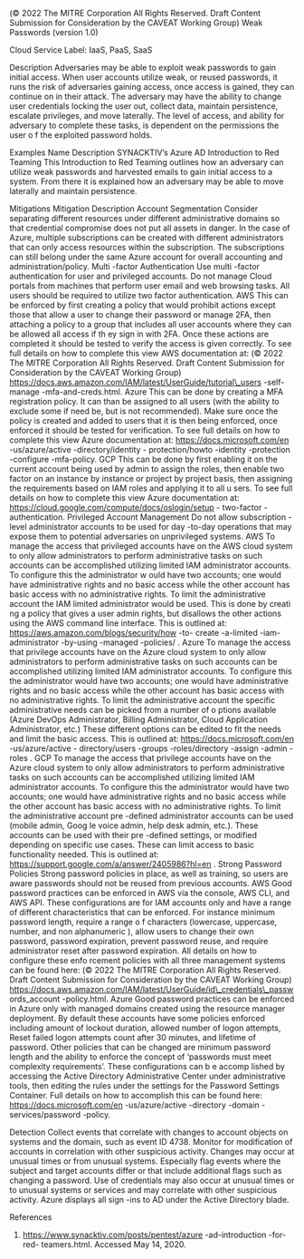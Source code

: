  
(© 2022 The MITRE Corporation All Rights Reserved. Draft Content 
Submission for Consideration by the CAVEAT Working Group) 
 Weak Passwords (version 1.0) 
 
Cloud Service Label: IaaS, PaaS, SaaS 
 
Description 
Adversaries may be able to exploit weak passwords to gain initial access. When user 
accounts utilize weak, or reused passwords, it runs the risk of adversaries gaining 
access, once access is gained, they can continue on in their attack. The adversary may 
have the ability to change user credentials locking the user out, collect data, maintain 
persistence, escalate privileges, and move laterally. The level of access, and ability for 
adversary to complete these tasks, is dependent on the permissions the user o f the 
exploited password holds. 
 
Examples 
Name Description 
SYNACKTIV’s Azure AD 
Introduction to Red Teaming 
 This Introduction to Red Teaming outlines how an adversary can utilize weak 
passwords and harvested emails to gain initial access to a system. From there it 
is explained how an adversary may be able to move laterally and maintain 
persistence. 
 
Mitigations 
Mitigation Description 
Account Segmentation Consider separating different resources under different administrative domains 
so that credential compromise does not put all assets in danger. In the case of 
Azure, multiple subscriptions can be created with different administrators that 
can only access resources within the subscription. The subscriptions can still 
belong under the same Azure account for overall accounting and 
administration/policy. 
Multi -factor Authentication 
 Use multi -factor authentication for user and privileged accounts. Do not manage 
Cloud portals from machines that perform user email and web browsing tasks. 
All users should be required to utilize two factor authentication. 
 AWS This can be enforced by first creating a policy that would prohibit actions except 
those that allow a user to change their password or manage 2FA, then attaching 
a policy to a group that includes all user accounts where they can be allowed all 
access if th ey sign in with 2FA. Once these actions are completed it should be 
tested to verify the access is given correctly. To see full details on how to 
complete this view AWS documentation at: 
(© 2022 The MITRE Corporation All Rights Reserved. Draft Content 
Submission for Consideration by the CAVEAT Working Group) 
 https://docs.aws.amazon.com/IAM/latest/UserGuide/tutorial\_users -self-
manage -mfa-and-creds.html. 
 Azure This can be done by creating a MFA registration policy. It can than be assigned 
to all users (with the ability to exclude some if need be, but is not 
recommended). Make sure once the policy is created and added to users that it 
is then being enforced, once enforced it should be tested for verification. To see 
full details on how to complete this view Azure documentation at: 
https://docs.microsoft.com/en -us/azure/active -directory/identity -
protection/howto -identity -protection -configure -mfa-policy. 
 GCP This can be done by first enabling it on the current account being used by admin 
to assign the roles, then enable two factor on an instance by instance or project 
by project basis, then assigning the requirements based on IAM roles and 
applying it to all u sers. To see full details on how to complete this view Azure 
documentation at: https://cloud.google.com/compute/docs/oslogin/setup -
two-factor -authentication. 
Privileged Account 
Management 
 Do not allow subscription -level administrator accounts to be used for day -to-day 
operations that may expose them to potential adversaries on unprivileged 
systems. 
 AWS To manage the access that privileged accounts have on the AWS cloud system 
to only allow administrators to perform administrative tasks on such accounts 
can be accomplished utilizing limited IAM administrator accounts. To configure 
this the administrator w ould have two accounts; one would have administrative 
rights and no basic access while the other account has basic access with no 
administrative rights. To limit the administrative account the IAM limited 
administrator would be used. This is done by creati ng a policy that gives a user 
admin rights, but disallows the other actions using the AWS command line 
interface. This is outlined at: https://aws.amazon.com/blogs/security/how -to-
create -a-limited -iam-administrator -by-using -managed -policies/ . 
 Azure To manage the access that privilege accounts have on the Azure cloud system 
to only allow administrators to perform administrative tasks on such accounts 
can be accomplished utilizing limited IAM administrator accounts. To configure 
this the administrator would have two accounts; one would have administrative 
rights and no basic access while the other account has basic access with no 
administrative rights. To limit the administrative account the specific 
administrative needs can be picked from a number of o ptions available (Azure 
DevOps Administrator, Billing Administrator, Cloud Application Administrator, 
etc.) These different options can be edited to fit the needs and limit the basic 
access. This is outlined at: https://docs.microsoft.com/en -us/azure/active -
directory/users -groups -roles/directory -assign -admin -roles . 
 GCP To manage the access that privilege accounts have on the Azure cloud system 
to only allow administrators to perform administrative tasks on such accounts 
can be accomplished utilizing limited IAM administrator accounts. To configure 
this the administrator would have two accounts; one would have administrative 
rights and no basic access while the other account has basic access with no 
administrative rights. To limit the administrative account pre -defined 
administrator accounts can be used (mobile admin, Goog le voice admin, help 
desk admin, etc.). These accounts can be used with their pre -defined settings, 
or modified depending on specific use cases. These can limit access to basic 
functionality needed. This is outlined at: 
https://support.google.com/a/answer/2405986?hl=en . 
Strong Password Policies Strong password policies in place, as well as training, so users are aware 
passwords should not be reused from previous accounts. 
 AWS Good password practices can be enforced in AWS via the console, AWS CLI, 
and AWS API. These configurations are for IAM accounts only and have a range 
of different characteristics that can be enforced. For instance minimum 
password length, require a range o f characters (lowercase, uppercase, number, 
and non alphanumeric ), allow users to change their own password, password 
expiration, prevent password reuse, and require administrator reset after 
password expiration. All details on how to configure these enfo rcement policies 
with all three management systems can be found here: 
(© 2022 The MITRE Corporation All Rights Reserved. Draft Content 
Submission for Consideration by the CAVEAT Working Group) 
 https://docs.aws.amazon.com/IAM/latest/UserGuide/id\_credentials\_passw
ords\_account -policy.html. 
 Azure Good password practices can be enforced in Azure only with managed domains 
created using the resource manager deployment. By default these accounts 
have some policies enforced including amount of lockout duration, allowed 
number of logon attempts, Reset failed logon attempts count after 30 minutes, 
and lifetime of password. Other policies that can be changed are minimum 
password length and the ability to enforce the concept of ‘passwords must meet 
complexity requirements’. These configurations can b e accomp lished by 
accessing the Active Directory Administrative Center under administrative tools, 
then editing the rules under the settings for the Password Settings Container. 
Full details on how to accomplish this can be found here: 
https://docs.microsoft.com/en -us/azure/active -directory -domain -
services/password -policy. 
 
Detection 
Collect events that correlate with changes to account objects on systems and the 
domain, such as event ID 4738. Monitor for modification of accounts in correlation with 
other suspicious activity. Changes may occur at unusual times or from unusual 
systems. Especially flag events where the subject and target accounts differ or that 
include additional flags such as changing a password. 
Use of credentials may also occur at unusual times or to unusual systems or services 
and may correlate with other suspicious activity. Azure displays all sign -ins to AD under 
the Active Directory blade. 
 
References 
1. https://www.synacktiv.com/posts/pentest/azure -ad-introduction -for-red-
teamers.html. Accessed May 14, 2020. 
 